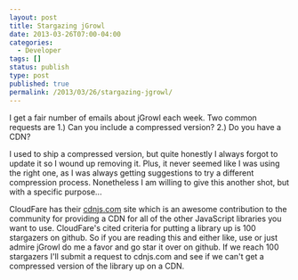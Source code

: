 ```yaml
---
layout: post
title: Stargazing jGrowl
date: 2013-03-26T07:00-04:00
categories:
  - Developer
tags: []
status: publish
type: post
published: true
permalink: /2013/03/26/stargazing-jgrowl/
---
```

I get a fair number of emails about jGrowl each week. Two common requests are 1.) Can you include a compressed version? 2.) Do you have a CDN?

I used to ship a compressed version, but quite honestly I always forgot to update it so I wound up removing it. Plus, it never seemed like I was using the right one, as I was always getting suggestions to try a different compression process. Nonetheless I am willing to give this another shot, but with a specific purpose...

CloudFare has their [cdnjs.com](cdnjs.com) site which is an awesome contribution to the community for providing a CDN for all of the other JavaScript libraries you want to use. CloudFare's cited criteria for putting a library up is 100 stargazers on github. So if you are reading this and either like, use or just admire jGrowl do me a favor and go star it over on github. If we reach 100 stargazers I'll submit a request to cdnjs.com and see if we can't get a compressed version of the library up on a CDN.
